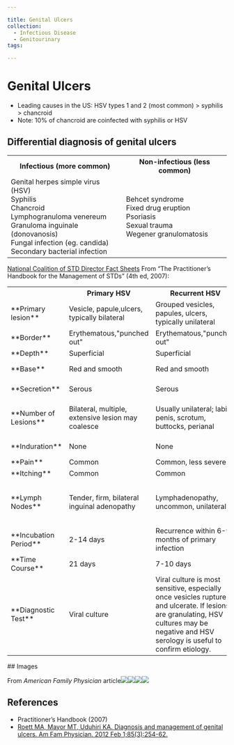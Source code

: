 ```yaml
---

title: Genital Ulcers
collection:
  - Infectious Disease
  - Genitourinary
tags:

---
```


# Genital Ulcers

-   Leading causes in the US: HSV types 1 and 2 (most common) &gt; syphilis &gt; chancroid
-   Note: 10% of chancroid are coinfected with syphilis or HSV

## Differential diagnosis of genital ulcers

<table>
  <tr>
    <th>Infectious (more common)</th>
    <th>Non-infectious (less common)</th>
  </tr>
  <tr>
    <td>
      Genital herpes simple virus (HSV)<br>
      Syphilis<br>
      Chancroid<br>
      Lymphogranuloma venereum<br>
      Granuloma inguinale (donovanosis)<br>
      Fungal infection (eg. candida)<br>
      Secondary bacterial infection
    </td>
    <td>
      Behcet syndrome<br>
      Fixed drug eruption<br>
      Psoriasis<br>
      Sexual trauma<br>
      Wegener granulomatosis
    </td>
  </tr>
</table>

[National Coalition of STD Director Fact Sheets](http://www.ncsddc.org/publications)
From “The Practitioner’s Handbook for the Management of STDs” (4th ed, 2007):

<table>
  <tr>
    <th></th>
    <th>Primary HSV</th>
    <th>Recurrent HSV</th>
    <th>Syphilis</th>
    <th>Chancroid</th>
    <th>LGV</th>
  </tr>
  <tr>
    <td>**Primary lesion**</td>
    <td>Vesicle, papule,ulcers, typically bilateral</td>
    <td>Grouped vesicles, papules, ulcers, typically unilateral  </td>
    <td>Ulcer, papule</td>
    <td>Ulcer, papule</td>
    <td>Papule, pustule, ulcer</td>
  </tr>
  <tr>
    <td>**Border**</td>
    <td>Erythematous,"punched out"  </td>
    <td>Erythematous,"punched out"</td>
    <td>Sharply demarcated </td>
    <td>Violaceous, undermined</td>
    <td>Variable</td>
  </tr>
  <tr>
    <td>**Depth**</td>
    <td>Superficial</td>
    <td>Superficial</td>
    <td>Superficial</td>
    <td>Excavated</td>
    <td>Superficial</td>
  </tr>
  <tr>
    <td>**Base**</td>
    <td>Red and smooth</td>
    <td>Red and smooth</td>
    <td>Red and smooth</td>
    <td>Yellow to gray exudate</td>
    <td>Variable</td>
  </tr>
  <tr>
    <td>**Secretion**</td>
    <td>Serous</td>
    <td>Serous</td>
    <td>Serous</td>
    <td>Purulent to hemorrhagic</td>
    <td>Variable</td>
  </tr>
  <tr>
    <td>**Number of Lesions**</td>
    <td>Bilateral, multiple, extensive lesion may coalesce</td>
    <td>Usually unilateral; labia, penis, scrotum, buttocks, perianal</td>
    <td>Vulva, penis, anal perianal, oral</td>
    <td>Penis, vulva</td>
    <td>Urethra, cervix, rectum</td>
  </tr>
  <tr>
    <td>**Induration**</td>
    <td>None</td>
    <td>None</td>
    <td>Firm</td>
    <td>Rare, usually soft</td>
    <td>None</td>
  </tr>
  <tr>
    <td>**Pain**</td>
    <td>Common</td>
    <td>Common, less severe</td>
    <td>Rare</td>
    <td>Often</td>
    <td>Variable</td>
  </tr>
  <tr>
    <td>**Itching**</td>
    <td>Common</td>
    <td>Common</td>
    <td>Rare</td>
    <td>Rare</td>
    <td>Rare</td>
  </tr>
  <tr>
    <td>**Lymph Nodes**</td>
    <td>Tender, firm, bilateral inguinal adenopathy</td>
    <td>Lymphadenopathy, uncommon, unilateral</td>
    <td>Nontender, firm, enlarged</td>
    <td>Tender, enlarged, may suppurate</td>
    <td>Inguinal and femoral lymphadenopathy: tender, may suppurate</td>
  </tr>
  <tr>
    <td>**Incubation Period**</td>
    <td>2-14 days</td>
    <td>Recurrence within 6-9 months of primary infection </td>
    <td>10-90 days</td>
    <td>1-14 days</td>
    <td>3-21 days</td>
  </tr>
  <tr>
    <td>**Time Course**</td>
    <td>21 days</td>
    <td>7-10 days</td>
    <td>2-3 weeks</td>
    <td>2-3 weeks</td>
    <td>1-2 weeks</td>
  </tr>
  <tr>
    <td>**Diagnostic Test**</td>
    <td>Viral culture</td>
    <td>Viral culture is most sensitive, especially once vesicles rupture and ulcerate. If lesions are granulating, HSV cultures may be negative and HSV serology is useful to confirm etiology.</td>
    <td>Darkfield microscopy, FTA-ABS, VDRL, RPR and DFA-TP</td>
    <td>Culture of *Haemophilus ducreyi*; Gram stain of pus aspirate from lymph node</td>
    <td>Isolation of *Chlamydia trachomatis* from urethra, cervix, rectum or lymph node aspirate; complement fixation serology ≥ 1/64</td>
  </tr>
</table>
## Images 

From *American Family Physician* article![](https://d2p53dh3qxfm0x.cloudfront.net/uploads/img/1jx/7/h/64aaee45-534c-5401-8c0b-6f09505268a0/640.png)![](https://d2p53dh3qxfm0x.cloudfront.net/uploads/img/1jx/7/h/06cef469-9306-5d8b-9ece-0b9709354e0b/640.png)![](https://d2p53dh3qxfm0x.cloudfront.net/uploads/img/1jx/7/h/77104a14-4040-5ecc-9288-eb19aa037c66/640.png)![](https://d2p53dh3qxfm0x.cloudfront.net/uploads/img/1jx/7/h/27fa3e29-3ede-5e2b-af8c-481040b5c1f5/640.png)

## References

-   Practitioner’s Handbook (2007)
-   [Roett MA, Mayor MT, Uduhiri KA. Diagnosis and management of genital ulcers. Am Fam Physician. 2012 Feb 1;85(3):254-62.](https://www.ncbi.nlm.nih.gov/pubmed/?term=22335265)
